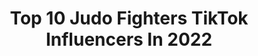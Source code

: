 ---
title: Top 10 Judo Fighters TikTok Influencers In 2022
description: >-
  Find top judo fighters TikTok influencers in 2020.
platform: TikTok
hits: 0
text_top: Analyze the top-rated TikTok profiles on inBeat.
text_bottom: Our platform aggregates 0 TikTok influencers like this for you to pitch.
profiles:
---